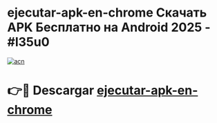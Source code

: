# ejecutar-apk-en-chrome Скачать APK Бесплатно на Android 2025 - #l35u0

[![acn](https://github.com/user-attachments/assets/0f9c940e-d8b0-45ae-aac7-cd30a18b3e1c)](https://apps.freeplayer.one?title=ejecutar-apk-en-chrome&ref=9RF)

# 👉🔴 Descargar [ejecutar-apk-en-chrome](https://apps.freeplayer.one?title=ejecutar-apk-en-chrome&ref=9RF)